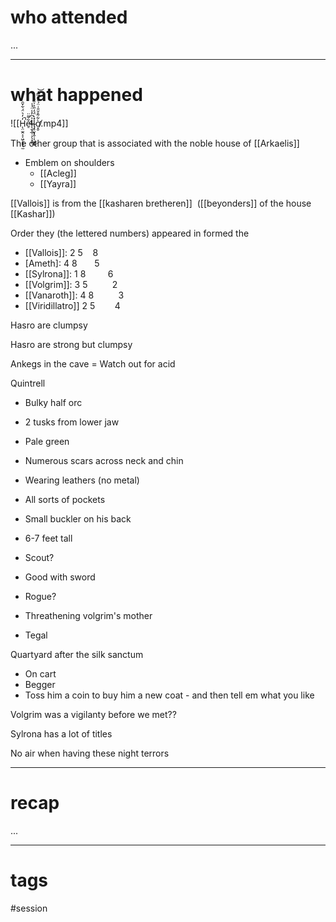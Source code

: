 # who attended

...

---
# what happened

![[H̵̨̤̫̭͔͔͖̜̥̘̖̫̒̒͛̈́͋̌̑͘̚e̴̛̠͋͌̈̕l̵̖̱͓̲̜͕̖͓̝͐͆̓̾̈́̾͜l̴̡̥̬͓̭̜͎͖̙̦̽̀̈́̒̎͐̍̏̉ờ̸͙̮͋͂̊̆̎͑̈́͒̽̿̓͝.mp4]]

The other group that is associated with the noble house of [[Arkaelis]]
- Emblem on shoulders
	- [[Acleg]]
	- [[Yayra]]

[[Vallois]] is from the [[kasharen bretheren]]  ([[beyonders]] of the house [[Kashar]]) 

Order they (the lettered numbers) appeared in formed the

- [[Vallois]]: 2 5    8
- [Ameth]: 4 8       5
- [[Sylrona]]: 1 8         6
- [[Volgrim]]: 3 5          2
- [[Vanaroth]]: 4 8          3
- [[Viridillatro]] 2 5        4

Hasro are clumpsy

Hasro are strong but clumpsy

Ankegs in the cave = Watch out for acid

Quintrell

- Bulky half orc
- 2 tusks from lower jaw
- Pale green
- Numerous scars across neck and chin
- Wearing leathers (no metal)
- All sorts of pockets
- Small buckler on his back
- 6-7 feet tall

- Scout?
- Good with sword
- Rogue?
- Threathening volgrim's mother
- Tegal

Quartyard after the silk sanctum

- On cart
- Begger
- Toss him a coin to buy him a new coat - and then tell em what you like

Volgrim was a vigilanty before we met??

Sylrona has a lot of titles

No air when having these night terrors

---
# recap

...

---
# tags

#session